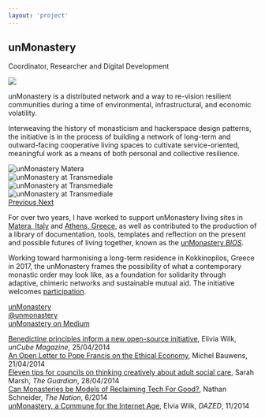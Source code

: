 ```yaml
---
layout: 'project'
---
```


<h2>unMonastery</h2>
<p class="title">Coordinator, Researcher and Digital Development</p>

<img class="circle" src="/images/unmonastery_logo.png">

<p>
  unMonastery is a distributed network and a way to re-vision resilient communities during a time of environmental, infrastructural, and economic volatility.
</p>
<p>
  Interweaving the history of monasticism and hackerspace design patterns, the initiative is in the process of building a network of long-term and outward-facing cooperative living spaces to cultivate service-oriented, meaningful work as a means of both personal and collective resilience.
</p>

<div id="unmonastery" class="carousel slide" data-ride="carousel" data-interval="false">
  <!-- Indicators
  <ol class="carousel-indicators">
    <li data-target="#unmonastery" data-slide-to="0" class="active"></li>
    <li data-target="#unmonastery" data-slide-to="1"></li>
    <li data-target="#unmonastery" data-slide-to="2"></li>
  </ol>-->

  <!-- Wrapper for slides -->
  <div class="carousel-inner" role="listbox">
    <div class="item active">
      <img class="img-responsive" src="/images/unmonastery_matera_02.jpg" alt="unMonastery Matera">
    </div>
    <div class="item">
      <img src="/images/unmonastery_transmediale_02.jpg" alt="unMonastery at Transmediale">
    </div>
      <div class="item">
        <img src="/images/unmonastery_matera.jpg" alt="unMonastery at Transmediale">
    </div>
    <div class="item">
      <img src="/images/unmonastery_transmediale_03.jpg" alt="unMonastery at Transmediale">
    </div>
 
  </div>
  <!-- Controls -->
  <div class="controls">
    <a href="#unmonastery" role="button" data-slide="prev" onclick="$('#unmonastery').carousel('prev')">
      <i class="fa fa-chevron-left" aria-hidden="true"></i>
      <span class="sr-only">Previous</span>
    </a>
    <a href="#unmonastery" role="button" data-slide="next" onclick="$('#unmonastery').carousel('next')">
      <span class="fa fa-chevron-right" aria-hidden="true"></span>
      <span class="sr-only">Next</span>
    </a>
  </div>
</div>

<p>
  For over two years, I have worked to support unMonastery living sites in <a href="http://matera.unmonastery.org">Matera, Italy</a> and <a href="http://athens.unmonastery.org">Athens, Greece</a>, as well as contributed to the production of a library of documentation, tools, templates and reflection on the present and possible futures of living together, known as the <a href="http://unmonastery.org/bios">unMonastery <em>BIOS</em></a>.
</p>
<p>
  Working toward harmonising a long-term residence in Kokkinopilos, Greece in 2017, the unMonastery frames the possibility of what a contemporary monastic order may look like, as a foundation for solidarity through adaptive, chimeric networks and sustainable mutual aid. The initiative welcomes <a href="http://unmonastery.org/participate">participation</a>.
</p>

<p>
<a href="http://unmonastery.org">unMonastery</a><br>
<a href="http://twitter.com/unmonastery">@unmonastery</a><br>
<a href="https://medium.com/@unmonastery">unMonastery on Medium</a>
</p>

[Benedictine principles inform a new open-source initiative](http://www.uncubemagazine.com/blog/12835325), Elivia Wilk, *unCube Magazine*, 25/04/2014   
[An Open Letter to Pope Francis on the Ethical Economy](http://blog.p2pfoundation.net/an-open-letter-to-pope-francis-on-the-ethical-economy/2014/04/21), Michel Bauwens, 21/04/2014  
[Eleven tips for councils on thinking creatively about adult social care](http://www.theguardian.com/local-government-network/2014/apr/28/eleven-tips-councils-thinking-creatively-adult-social-care), Sarah Marsh, *The Guardian*, 28/04/2014  
[Can Monasteries be Models of Reclaiming Tech For Good?](http://www.thenation.com/article/181398/can-monasteries-be-model-reclaiming-tech-culture-good), Nathan Schneider, *The Nation*, 6/2014  
[unMonastery, a Commune for the Internet Age](http://www.dazeddigital.com/artsandculture/article/22717/1/the-unmonastery-a-commune-for-the-internet-age), Elvia Wilk, *DAZED*, 11/2014